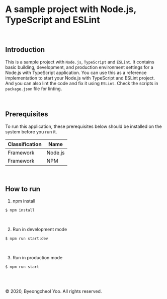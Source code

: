 # A sample project with Node.js, TypeScript and ESLint

<br/>

## Introduction

This is a sample project with `Node.js`, `TypeScript` and `ESLint`. It contains basic building, development, and production environment settings for a Node.js with TypeScript application. You can use this as a reference implementation to start your Node.js with TypeScript and ESLint project. And you can also lint the code and fix it using `ESLint`. Check the scripts in `package.json` file for linting.

<br/>

## Prerequisites

To run this application, these prerequisites below should be installed on the system before you run it.

| Classification | Name           |
|----------------|----------------|
| Framework      | Node.js        |
| Framework      | NPM            |


<br/>

## How to run

1. npm install

```shell
$ npm install
```

<br/>

2. Run in development mode

```shell
$ npm run start:dev
```

<br/>

3. Run in production mode

```shell
$ npm run start
```

<br/>

<br/>

© 2020, Byeongcheol Yoo. All rights reserved.
